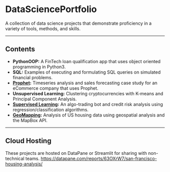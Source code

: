 # DataSciencePortfolio

A collection of data science projects that demonstrate proficiency in a variety of tools, methods, and skills.

---

## Contents

- **PythonOOP:** A FinTech loan qualification app that uses object oriented programming in Python3.
- **SQL:** Examples of executing and formulating SQL queries on simulated financial problems.
- **[Prophet](https://datapane.com/reports/0AEvM03/sales-forecasting-for-ecommerce/):** Timeseries analysis and sales forecasting case study for an eCommerce company that uses Prophet.
- **Unsupervised Learning:** Clustering cryptocurrencies with K-means and Principal Component Analysis.
- **[Supervised Learning](https://datapane.com/reports/XkndJK3/credit-risk-classification-report/):** An algo-trading bot and credit risk analysis using regression/classification algorithms.
- **[GeoMapping](https://datapane.com/reports/63OXrW7/san-francisco-housing-analysis/):** Analysis of US housing data using geospatial analysis and the MapBox API.

---

## Cloud Hosting

These projects are hosted on DataPane or Streamlit for sharing with non-technical teams.
https://datapane.com/reports/63OXrW7/san-francisco-housing-analysis/
